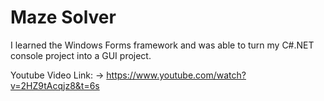 # Maze Solver

I learned the Windows Forms framework and was able to turn my C#.NET console project into a GUI project.




Youtube Video Link: -> https://www.youtube.com/watch?v=2HZ9tAcqjz8&t=6s
